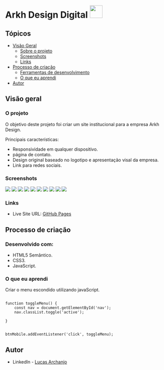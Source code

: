 # Arkh Design Digital <img src="https://github.com/Lucasarkh/many-pills-calculator/blob/main/favicon.png" style="width: 40px; height: 40px;">

## Tópicos

- [Visão Geral](#visão-Geral)
  - [Sobre o projeto](#o-projeto)
  - [Screenshots](#screenshots)
  - [Links](#links)
- [Processo de criação](#processo-de-criação)
  - [Ferramentas de desenvolvimento](#desenvolvido-em)
  - [O que eu aprendi](#o-que-eu-aprendi)
- [Autor](#autor)

## Visão geral

### O projeto

O objetivo deste projeto foi criar um site institucional para a empresa Arkh Design.

Principais características:

- Responsividade em qualquer dispositivo.
- página de contato.
- Design original baseado no logotipo e apresentação visal da empresa.
- Link para redes sociais.

### Screenshots

![](https://github.com/Lucasarkh/site-arkh-design/blob/main/screenshots/01.PNG)
![](https://github.com/Lucasarkh/site-arkh-design/blob/main/screenshots/02.PNG)
![](https://github.com/Lucasarkh/site-arkh-design/blob/main/screenshots/03.PNG)
![](https://github.com/Lucasarkh/site-arkh-design/blob/main/screenshots/04.PNG)
![](https://github.com/Lucasarkh/site-arkh-design/blob/main/screenshots/05.PNG)
![](https://github.com/Lucasarkh/site-arkh-design/blob/main/screenshots/06.PNG)
![](https://github.com/Lucasarkh/site-arkh-design/blob/main/screenshots/07.PNG)
![](https://github.com/Lucasarkh/site-arkh-design/blob/main/screenshots/08.PNG)
![](https://github.com/Lucasarkh/site-arkh-design/blob/main/screenshots/09.PNG)
![](https://github.com/Lucasarkh/site-arkh-design/blob/main/screenshots/10.PNG)


### Links

- Live Site URL: [GitHub Pages](https://lucasarkh.github.io/site-arkh-design/index.html)

## Processo de criação

### Desenvolvido com: 

- HTML5 Semântico.
- CSS3.
- JavaScript.

### O que eu aprendi

Criar o menu escondido utilizando javaScript.

``` const btnMobile = document.getElementById('btn-menu');

function toggleMenu() {
    const nav = document.getElementById('nav');
    nav.classList.toggle('active');

}


btnMobile.addEventListener('click', toggleMenu);

```


## Autor

- LinkedIn - [Lucas Archanjo](https://www.linkedin.com/in/lucasarkh)
